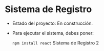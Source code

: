 <h1> Sistema de Registro </h1>

- Estado del proyecto: En construcción.

- Para ejecutar el sistema, debes poner:

  ```npm install react```
Sistema de Registro 2
